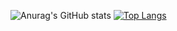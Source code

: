 ![Anurag's GitHub stats](https://github-readme-stats.vercel.app/api?username=omundodepandora&show_icons=true&theme=dracula)
[![Top Langs](https://github-readme-stats.vercel.app/api/top-langs/?username=omundodepandora&layout=compact)](https://github.com/anuraghazra/github-readme-stats)



